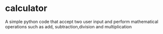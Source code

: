 # calculator
A simple python code that accept two user input and perform mathematical operations such as add, subtraction,division and multiplication
